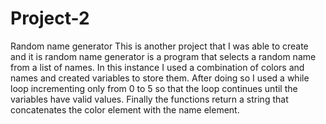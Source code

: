 # Project-2
Random name generator
This is another project that I was able to create and it is random name generator is a program that selects a random name 
from a list of names. In this instance I used a combination of colors and names and created variables to store them.
After doing so I used a while loop incrementing only from 0 to 5 so that the loop continues until the variables have valid values.
Finally the functions return a string that concatenates the color element with the name element.
